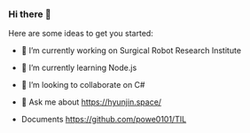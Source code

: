 ### Hi there 👋

Here are some ideas to get you started:

- 🔭 I’m currently working on Surgical Robot Research Institute
- 🌱 I’m currently learning Node.js
- 👯 I’m looking to collaborate on C#

- 💬 Ask me about 
https://hyunjin.space/
- Documents 
https://github.com/powe0101/TIL
